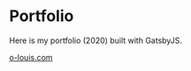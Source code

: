 # Portfolio

Here is my portfolio (2020) built with GatsbyJS.

[o-louis.com](https://www.o-louis.com)
